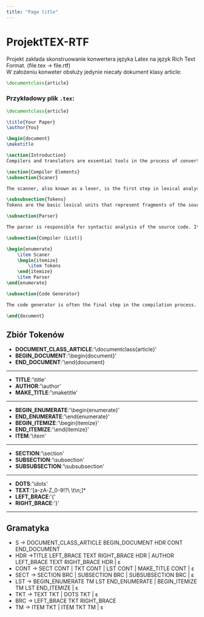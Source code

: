 ```yaml
---
title: "Page title"
---
```

# ProjektTEX-RTF
Projekt zakłada skonstruowanie konwertera języka Latex na język Rich Text Format. (file.tex -> file.rtf) \
W założeniu konweter obsłuży jedynie niecały dokument klasy article:
```tex
\documentclass{article}
```
### Przykładowy plik ```.tex```:

```tex
\documentclass{article}

\title{Your Paper}
\author{You}

\begin{document}
\maketitle

\section{Introduction}
Compilers and translators are essential tools in the process of converting source code from one programming language to another or to a lower level of abstraction, such as machine code. The basic components of a compiler include a scanner, parser, and code generator.

\section{Compiler Elements}
\subsection{Scaner}

The scanner, also known as a lexer, is the first step in lexical analysis. Its task is to divide the stream of characters into tokens. Tokens are the smallest semantic units in a programming language, such as identifiers, numbers, special characters, etc. The scanner also removes whitespace and comments that do not have semantic significance for the compiler.

\subsubsection{Tokens}
Tokens are the basic lexical units that represent fragments of the source code. They can be identifiers, keywords, operators, numbers, special characters, etc. Each token has a semantic value and type.

\subsection{Parser}

The parser is responsible for syntactic analysis of the source code. Its job is to check whether the sequence of tokens generated by the scanner conforms to the correct structure of the programming language. The parser creates a parse tree or an abstract syntax tree (AST), which represents the hierarchical structure of the source code grammar.

\subsection{Compiler (List)}

\begin{enumerate}
    \item Scaner
    \begin{itemize}
        \item Tokens
    \end{itemize}
    \item Parser
\end{enumerate}

\subsection{Code Generator}

The code generator is often the final step in the compilation process. Based on the syntactic analysis of the source code, the code generator produces equivalent code in the target language. This means it converts the AST into the resulting code that can be executed on the target platform.

\end{document}
```


## Zbiór Tokenów
+ __DOCUMENT_CLASS_ARTICLE__:'\documentclass{article}'
+ __BEGIN_DOCUMENT__:'\begin{document}'
+ __END_DOCUMENT__:'\end{document}
---
+ __TITLE__:'\title'
+ __AUTHOR__:'\author'
+ __MAKE_TITLE__:'\maketitle'
---
+ __BEGIN_ENUMERATE__:'\begin{enumerate}'
+ __END_ENUMERATE__:'\end{enumerate}'
+ __BEGIN_ITEMIZE__:'\begin{itemize}'
+ __END_ITEMIZE__:'\end{itemize}'
+ __ITEM__:'\item'
---
+ __SECTION__:'\section'
+ __SUBSECTION__:'\subsection'
+ __SUBSUBSECTION__:'\subsubsection'
---
+ __DOTS__:'\dots'
+ __TEXT__:'[a-zA-Z_0-9!?\ \t\n;]*
+ __LEFT_BRACE__:'{'
+ __RIGHT_BRACE__:'}'

---
## Gramatyka

+ S -> DOCUMENT_CLASS_ARTICLE BEGIN_DOCUMENT HDR CONT END_DOCUMENT
+ HDR ->TITLE LEFT_BRACE TEXT RIGHT_BRACE HDR | AUTHOR LEFT_BRACE TEXT RIGHT_BRACE HDR | ε
+ CONT -> SECT CONT | TKT CONT | LST CONT | MAKE_TITLE CONT | ε
+ SECT -> SECTION BRC | SUBSECTION BRC | SUBSUBSECTION BRC | ε
+ LST -> BEGIN_ENUMERATE TM LST END_ENUMERATE | BEGIN_ITEMIZE TM LST END_ITEMIZE | ε 
+ TKT -> TEXT TKT | DOTS TKT | ε
+ BRC -> LEFT_BRACE TKT RIGHT_BRACE
+ TM -> ITEM TKT | ITEM TKT TM | ε







